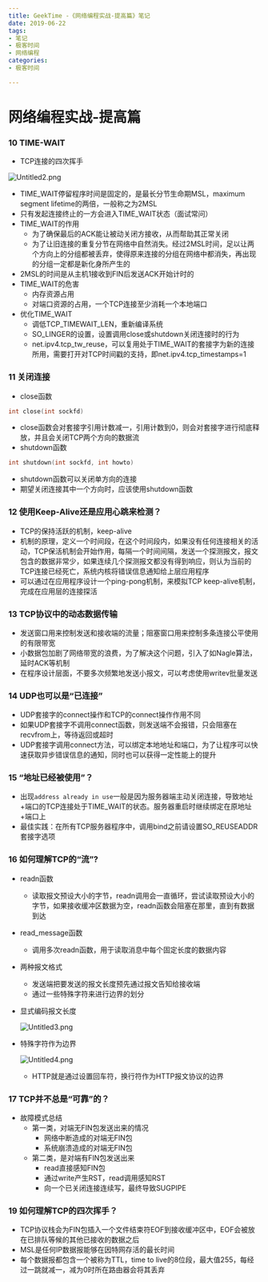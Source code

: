 ```yaml
---
title: GeekTime -《网络编程实战-提高篇》笔记
date: 2019-06-22
tags:
- 笔记
- 极客时间
- 网络编程
categories:
- 极客时间

---
```


# 网络编程实战-提高篇

### 10 TIME-WAIT

- TCP连接的四次挥手

![Untitled2.png](Untitled2.png)

- TIME_WAIT停留程序时间是固定的，是最长分节生命期MSL，maximum segment lifetime的两倍，一般称之为2MSL
- 只有发起连接终止的一方会进入TIME_WAIT状态（面试常问）
- TIME_WAIT的作用
  - 为了确保最后的ACK能让被动关闭方接收，从而帮助其正常关闭
  - 为了让旧连接的重复分节在网络中自然消失。经过2MSL时间，足以让两个方向上的分组都被丢弃，使得原来连接的分组在网络中都消失，再出现的分组一定都是新化身所产生的
- 2MSL的时间是从主机1接收到FIN后发送ACK开始计时的
- TIME_WAIT的危害
  - 内存资源占用
  - 对端口资源的占用，一个TCP连接至少消耗一个本地端口
- 优化TIME_WAIT
  - 调低TCP_TIMEWAIT_LEN，重新编译系统
  - SO_LINGER的设置，设置调用close或shutdown关闭连接时的行为
  - net.ipv4.tcp_tw_reuse，可以复用处于TIME_WAIT的套接字为新的连接所用，需要打开对TCP时间戳的支持，即net.ipv4.tcp_timestamps=1

### 11 关闭连接

- close函数

```c
int close(int sockfd)
```

- close函数会对套接字引用计数减一，引用计数到0，则会对套接字进行彻底释放，并且会关闭TCP两个方向的数据流
- shutdown函数

```c
int shutdown(int sockfd, int howto)
```

- shutdown函数可以关闭单方向的连接
- 期望关闭连接其中一个方向时，应该使用shutdown函数

### 12 使用Keep-Alive还是应用心跳来检测？

- TCP的保持活跃的机制，keep-alive
- 机制的原理，定义一个时间段，在这个时间段内，如果没有任何连接相关的活动，TCP保活机制会开始作用，每隔一个时间间隔，发送一个探测报文，报文包含的数据非常少，如果连续几个探测报文都没有得到响应，则认为当前的TCP连接已经死亡，系统内核将错误信息通知给上层应用程序
- 可以通过在应用程序设计一个ping-pong机制，来模拟TCP keep-alive机制，完成在应用层的连接探活

### 13 TCP协议中的动态数据传输

- 发送窗口用来控制发送和接收端的流量；阻塞窗口用来控制多条连接公平使用的有限带宽
- 小数据包加剧了网络带宽的浪费，为了解决这个问题，引入了如Nagle算法，延时ACK等机制
- 在程序设计层面，不要多次频繁地发送小报文，可以考虑使用writev批量发送

### 14 UDP也可以是“已连接”

- UDP套接字的connect操作和TCP的connect操作作用不同
- 如果UDP套接字不调用connect函数，则发送端不会报错，只会阻塞在recvfrom上，等待返回或超时
- UDP套接字调用connect方法，可以绑定本地地址和端口，为了让程序可以快速获取异步错误信息的通知，同时也可以获得一定性能上的提升

### 15 “地址已经被使用”？

- 出现`address already in use`一般是因为服务器端主动关闭连接，导致地址+端口的TCP连接处于TIME_WAIT的状态。服务器重启时继续绑定在原地址+端口上
- 最佳实践：在所有TCP服务器程序中，调用bind之前请设置SO_REUSEADDR套接字选项

### 16 如何理解TCP的“流”?

- readn函数

  - 读取报文预设大小的字节，readn调用会一直循环，尝试读取预设大小的字节，如果接收缓冲区数据为空，readn函数会阻塞在那里，直到有数据到达

- read_message函数

  - 调用多次readn函数，用于读取消息中每个固定长度的数据内容

- 两种报文格式

  - 发送端把要发送的报文长度预先通过报文告知给接收端
  - 通过一些特殊字符来进行边界的划分

- 显式编码报文长度

  ![Untitled3.png](Untitled3.png)

- 特殊字符作为边界

  ![Untitled4.png](Untitled4.png)

  - HTTP就是通过设置回车符，换行符作为HTTP报文协议的边界

### 17 TCP并不总是“可靠”的？

- 故障模式总结
  - 第一类，对端无FIN包发送出来的情况
    - 网络中断造成的对端无FIN包
    - 系统崩溃造成的对端无FIN包
  - 第二类，是对端有FIN包发送出来
    - read直接感知FIN包
    - 通过write产生RST，read调用感知RST
    - 向一个已关闭连接连续写，最终导致SUGPIPE

### 19 如何理解TCP的四次挥手？

- TCP协议栈会为FIN包插入一个文件结束符EOF到接收缓冲区中，EOF会被放在已排队等候的其他已接收的数据之后
- MSL是任何IP数据报能够在因特网存活的最长时间
- 每个数据报都包含一个被称为TTL，time to live的8位段，最大值255，每经过一跳就减一，减为0时所在路由器会将其丢弃
